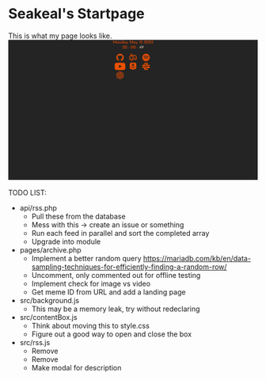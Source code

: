 # Seakeal's Startpage

This is what my page looks like.
![Image not found](img/new_example.png)

TODO LIST:
- api/rss.php
	- Pull these from the database
	- Mess with this → create an issue or something
	- Run each feed in parallel and sort the completed array
	- Upgrade into module
- pages/archive.php
	- Implement a better random query https://mariadb.com/kb/en/data-sampling-techniques-for-efficiently-finding-a-random-row/
	- Uncomment, only commented out for offline testing
	- Implement check for image vs video
	- Get meme ID from URL and add a landing page
- src/background.js
	- This may be a memory leak, try without redeclaring
- src/contentBox.js
	- Think about moving this to style.css
	- Figure out a good way to open and close the box
- src/rss.js
	- Remove
	- Remove
	- Make modal for description
